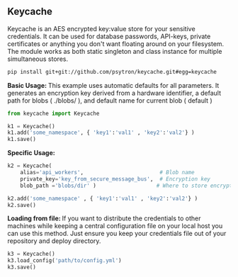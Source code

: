 ## Keycache
Keycache is an AES encrypted key:value store for your sensitive credentials. It can be used for database passwords, API-keys, private certificates or anything you don't want floating around on your filesystem. The module works as both static singleton and class instance for multiple simultaneous stores.
```bash    
pip install git+git://github.com/psytron/keycache.git#egg=keycache
```


<b>Basic Usage: </b> This example uses automatic defaults for all parameters. It generates an encryption key derived from a hardware identifier, a default path for blobs ( ./blobs/ ), and default name for current blob ( default )
```python
from keycache import Keycache

k1 = Keycache()
k1.add('some_namespace', { 'key1':'val1' , 'key2':'val2'} )
k1.save()
```



<b>Specific Usage: </b>
```python
k2 = Keycache( 
    alias='api_workers',                        # Blob name
    private_key='key_from_secure_message_bus',  # Encryption key
    blob_path ='blobs/dir' )                   # Where to store encrypted blobs

k2.add('some_namespace' , { 'key1':'val1' , 'key2':'val2'} )
k2.save() 
```


<b>Loading from file: </b> If you want to distribute the credentials to other machines while keeping a central configuration file on your local host you can use this method. Just ensure you keep your credentials file out of your repository and deploy directory.

```python
k3 = Keycache()
k3.load_config('path/to/config.yml')
k3.save() 
```

